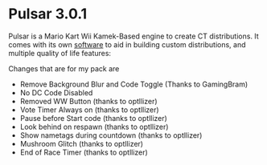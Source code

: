 # Pulsar 3.0.1

Pulsar is a Mario Kart Wii Kamek-Based engine to create CT distributions. It comes with its own [software](../main/PulsarPackCreator/Executable) to aid in building custom distributions, and multiple quality of life features:

Changes that are for my pack are

- Remove Background Blur and Code Toggle (Thanks to GamingBram)
- No DC Code Disabled
- Removed WW Button (thanks to optllizer)
- Vote Timer Always on (thanks to optllizer)
- Pause before Start code (thanks to optllizer)
- Look behind on respawn (thanks to optllizer)
- Show nametags during countdown (thanks to optllizer)
- Mushroom Glitch (thanks to optllizer)
- End of Race Timer (thanks to optllizer)


















